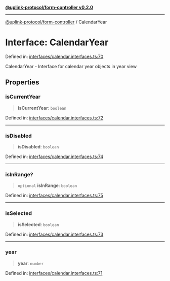 [**@uplink-protocol/form-controller v0.2.0**](../README.md)

***

[@uplink-protocol/form-controller](../globals.md) / CalendarYear

# Interface: CalendarYear

Defined in: [interfaces/calendar.interfaces.ts:70](https://github.com/jmkcoder/uplink-protocol-calendar/blob/4b7d7626907cceb44afccd43a3ead251daf6f222/src/interfaces/calendar.interfaces.ts#L70)

CalendarYear - Interface for calendar year objects in year view

## Properties

### isCurrentYear

> **isCurrentYear**: `boolean`

Defined in: [interfaces/calendar.interfaces.ts:72](https://github.com/jmkcoder/uplink-protocol-calendar/blob/4b7d7626907cceb44afccd43a3ead251daf6f222/src/interfaces/calendar.interfaces.ts#L72)

***

### isDisabled

> **isDisabled**: `boolean`

Defined in: [interfaces/calendar.interfaces.ts:74](https://github.com/jmkcoder/uplink-protocol-calendar/blob/4b7d7626907cceb44afccd43a3ead251daf6f222/src/interfaces/calendar.interfaces.ts#L74)

***

### isInRange?

> `optional` **isInRange**: `boolean`

Defined in: [interfaces/calendar.interfaces.ts:75](https://github.com/jmkcoder/uplink-protocol-calendar/blob/4b7d7626907cceb44afccd43a3ead251daf6f222/src/interfaces/calendar.interfaces.ts#L75)

***

### isSelected

> **isSelected**: `boolean`

Defined in: [interfaces/calendar.interfaces.ts:73](https://github.com/jmkcoder/uplink-protocol-calendar/blob/4b7d7626907cceb44afccd43a3ead251daf6f222/src/interfaces/calendar.interfaces.ts#L73)

***

### year

> **year**: `number`

Defined in: [interfaces/calendar.interfaces.ts:71](https://github.com/jmkcoder/uplink-protocol-calendar/blob/4b7d7626907cceb44afccd43a3ead251daf6f222/src/interfaces/calendar.interfaces.ts#L71)
